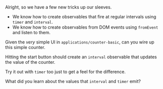 Alright, so we have a few new tricks up our sleeves.

- We know how to create observables that fire at regular intervals using `timer` and `interval`.
- We know how to create observables from DOM events using `fromEvent` and listen to them.

Given the _very_ simple UI in `applications/counter-basic`, can you wire up this simple counter.

Hitting the start button should create an `interval` observable that updates the value of the counter.

Try it out with `timer` too just to get a feel for the difference.

What did you learn about the values that `interval` and `timer` emit?
